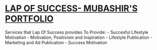 # [LAP OF SUCCESS- MUBASHIR'S PORTFOLIO](https://mubashirchaudhary.github.io/Portfolio/)
Services that Lap Of Success provides
To Provide: - Succesful Lifestyle Motivation - Motivation, Positivism and Inspiration - Lifestyle Publication - Marketing and Ad Publication - Success Motivation
